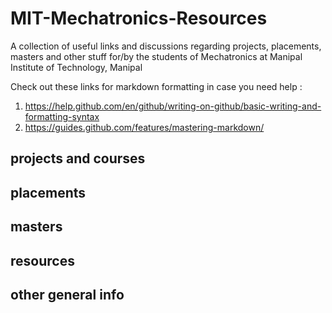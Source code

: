 # MIT-Mechatronics-Resources
A collection of useful links and discussions regarding projects, placements, masters and other stuff for/by the students of Mechatronics at Manipal Institute of Technology, Manipal

Check out these links for markdown formatting in case you need help :
1. https://help.github.com/en/github/writing-on-github/basic-writing-and-formatting-syntax
2. https://guides.github.com/features/mastering-markdown/

## projects and courses

## placements

## masters

## resources

## other general info
